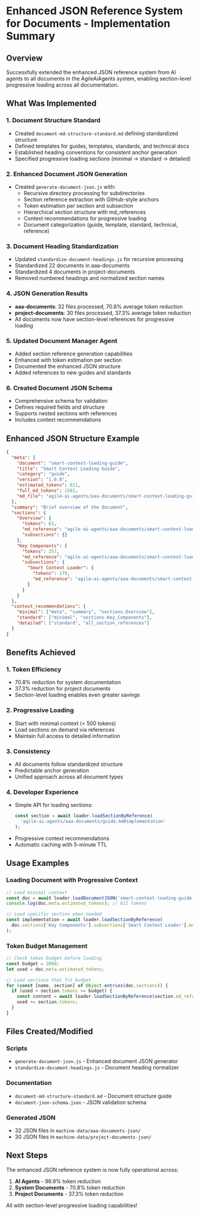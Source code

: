 # Enhanced JSON Reference System for Documents - Implementation Summary

## Overview
Successfully extended the enhanced JSON reference system from AI agents to all documents in the AgileAiAgents system, enabling section-level progressive loading across all documentation.

## What Was Implemented

### 1. Document Structure Standard
- Created `document-md-structure-standard.md` defining standardized structure
- Defined templates for guides, templates, standards, and technical docs
- Established heading conventions for consistent anchor generation
- Specified progressive loading sections (minimal → standard → detailed)

### 2. Enhanced Document JSON Generation
- Created `generate-document-json.js` with:
  - Recursive directory processing for subdirectories
  - Section reference extraction with GitHub-style anchors
  - Token estimation per section and subsection
  - Hierarchical section structure with md_references
  - Context recommendations for progressive loading
  - Document categorization (guide, template, standard, technical, reference)

### 3. Document Heading Standardization
- Updated `standardize-document-headings.js` for recursive processing
- Standardized 22 documents in aaa-documents
- Standardized 4 documents in project-documents
- Removed numbered headings and normalized section names

### 4. JSON Generation Results
- **aaa-documents**: 32 files processed, 70.8% average token reduction
- **project-documents**: 30 files processed, 37.3% average token reduction
- All documents now have section-level references for progressive loading

### 5. Updated Document Manager Agent
- Added section reference generation capabilities
- Enhanced with token estimation per section
- Documented the enhanced JSON structure
- Added references to new guides and standards

### 6. Created Document JSON Schema
- Comprehensive schema for validation
- Defines required fields and structure
- Supports nested sections with references
- Includes context recommendations

## Enhanced JSON Structure Example

```json
{
  "meta": {
    "document": "smart-context-loading-guide",
    "title": "Smart Context Loading Guide",
    "category": "guide",
    "version": "1.0.0",
    "estimated_tokens": 611,
    "full_md_tokens": 1582,
    "md_file": "agile-ai-agents/aaa-documents/smart-context-loading-guide.md"
  },
  "summary": "Brief overview of the document",
  "sections": {
    "Overview": {
      "tokens": 61,
      "md_reference": "agile-ai-agents/aaa-documents/smart-context-loading-guide.md#overview",
      "subsections": {}
    },
    "Key Components": {
      "tokens": 257,
      "md_reference": "agile-ai-agents/aaa-documents/smart-context-loading-guide.md#key-components",
      "subsections": {
        "Smart Context Loader": {
          "tokens": 179,
          "md_reference": "agile-ai-agents/aaa-documents/smart-context-loading-guide.md#smart-context-loader"
        }
      }
    }
  },
  "context_recommendations": {
    "minimal": ["meta", "summary", "sections.Overview"],
    "standard": ["minimal", "sections.Key_Components"],
    "detailed": ["standard", "all_section_references"]
  }
}
```

## Benefits Achieved

### 1. Token Efficiency
- 70.8% reduction for system documentation
- 37.3% reduction for project documents
- Section-level loading enables even greater savings

### 2. Progressive Loading
- Start with minimal context (< 500 tokens)
- Load sections on demand via references
- Maintain full access to detailed information

### 3. Consistency
- All documents follow standardized structure
- Predictable anchor generation
- Unified approach across all document types

### 4. Developer Experience
- Simple API for loading sections:
  ```javascript
  const section = await loader.loadSectionByReference(
    'agile-ai-agents/aaa-documents/guide.md#implementation'
  );
  ```
- Progressive context recommendations
- Automatic caching with 5-minute TTL

## Usage Examples

### Loading Document with Progressive Context
```javascript
// Load minimal context
const doc = await loader.loadDocumentJSON('smart-context-loading-guide');
console.log(doc.meta.estimated_tokens); // 611 tokens

// Load specific section when needed
const implementation = await loader.loadSectionByReference(
  doc.sections['Key Components'].subsections['Smart Context Loader'].md_reference
);
```

### Token Budget Management
```javascript
// Check token budget before loading
const budget = 2000;
let used = doc.meta.estimated_tokens;

// Load sections that fit budget
for (const [name, section] of Object.entries(doc.sections)) {
  if (used + section.tokens <= budget) {
    const content = await loader.loadSectionByReference(section.md_reference);
    used += section.tokens;
  }
}
```

## Files Created/Modified

### Scripts
- `generate-document-json.js` - Enhanced document JSON generator
- `standardize-document-headings.js` - Document heading normalizer

### Documentation
- `document-md-structure-standard.md` - Document structure guide
- `document-json-schema.json` - JSON validation schema

### Generated JSON
- 32 JSON files in `machine-data/aaa-documents-json/`
- 30 JSON files in `machine-data/project-documents-json/`

## Next Steps

The enhanced JSON reference system is now fully operational across:
1. **AI Agents** - 96.9% token reduction
2. **System Documents** - 70.8% token reduction  
3. **Project Documents** - 37.3% token reduction

All with section-level progressive loading capabilities!